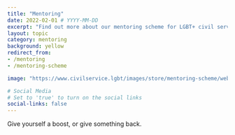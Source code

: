 ```yaml
---
title: "Mentoring"
date: 2022-02-01 # YYYY-MM-DD
excerpt: "Find out more about our mentoring scheme for LGBT+ civil servants."
layout: topic
category: mentoring
background: yellow
redirect_from:
- /mentoring
- /mentoring-scheme

image: "https://www.civilservice.lgbt/images/store/mentoring-scheme/webpage-banner--mentoring-scheme.png"

# Social Media
# Set to 'true' to turn on the social links
social-links: false
---
```


Give yourself a boost, or give something back.
